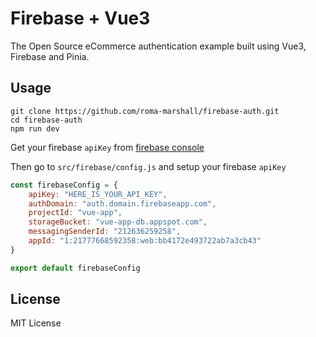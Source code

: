 # Firebase + Vue3

The Open Source eCommerce authentication example built using Vue3, Firebase and Pinia.

## Usage

```
git clone https://github.com/roma-marshall/firebase-auth.git
cd firebase-auth
npm run dev
```
Get your firebase `apiKey` from [firebase console](https://firebase.google.com/)

Then go to `src/firebase/config.js` and setup your firebase `apiKey`

```javascript
const firebaseConfig = {
    apiKey: "HERE_IS_YOUR_API_KEY",
    authDomain: "auth.domain.firebaseapp.com",
    projectId: "vue-app",
    storageBucket: "vue-app-db.appspot.com",
    messagingSenderId: "212636259258",
    appId: "1:21777668592358:web:bb4172e493722ab7a3cb43"
}

export default firebaseConfig
```


## License
MIT License
